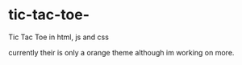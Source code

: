 # tic-tac-toe-

Tic Tac Toe in html, js and css

currently their is only a orange theme although im working on more.
